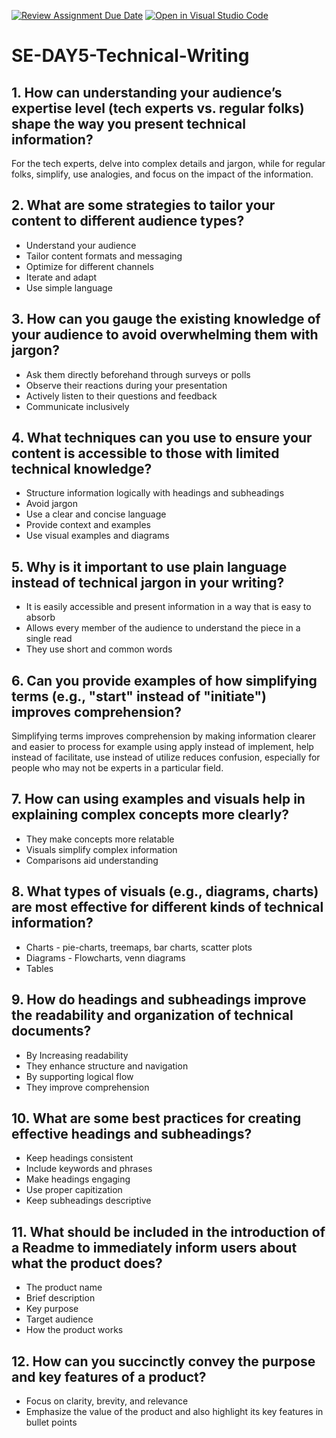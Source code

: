 [![Review Assignment Due Date](https://classroom.github.com/assets/deadline-readme-button-22041afd0340ce965d47ae6ef1cefeee28c7c493a6346c4f15d667ab976d596c.svg)](https://classroom.github.com/a/zsAR-pyY)
[![Open in Visual Studio Code](https://classroom.github.com/assets/open-in-vscode-2e0aaae1b6195c2367325f4f02e2d04e9abb55f0b24a779b69b11b9e10269abc.svg)](https://classroom.github.com/online_ide?assignment_repo_id=18753162&assignment_repo_type=AssignmentRepo)
# SE-DAY5-Technical-Writing
## 1. How can understanding your audience’s expertise level (tech experts vs. regular folks) shape the way you present technical information?
For the tech experts, delve into complex details and jargon, while for regular folks, simplify, use analogies, and focus on the impact of the information.
## 2. What are some strategies to tailor your content to different audience types?
- Understand your audience
- Tailor content formats and messaging
- Optimize for different channels
- Iterate and adapt
- Use simple language
## 3. How can you gauge the existing knowledge of your audience to avoid overwhelming them with jargon?
- Ask them directly beforehand through surveys or polls
- Observe their reactions during your presentation
- Actively listen to their questions and feedback
- Communicate inclusively
## 4. What techniques can you use to ensure your content is accessible to those with limited technical knowledge?
- Structure information logically with headings and subheadings
- Avoid jargon
- Use a clear and concise language
- Provide context and examples
- Use visual examples and diagrams
## 5. Why is it important to use plain language instead of technical jargon in your writing?
- It is easily accessible and present information in a way that is easy to absorb
- Allows every member of the audience to understand the piece in a single read
- They use short and common words
## 6. Can you provide examples of how simplifying terms (e.g., "start" instead of "initiate") improves comprehension?
Simplifying terms improves comprehension by making information clearer and easier to process for example using apply instead of implement, help instead of facilitate, use instead of utilize reduces confusion, especially for people who may not be experts in a particular field.
## 7. How can using examples and visuals help in explaining complex concepts more clearly?
- They make concepts more relatable
- Visuals simplify complex information
- Comparisons aid understanding
## 8. What types of visuals (e.g., diagrams, charts) are most effective for different kinds of technical information?
- Charts - pie-charts, treemaps, bar charts, scatter plots
- Diagrams -  Flowcharts, venn diagrams
- Tables
## 9. How do headings and subheadings improve the readability and organization of technical documents?
- By Increasing readability
- They enhance structure and navigation
- By supporting logical flow
- They improve comprehension
## 10. What are some best practices for creating effective headings and subheadings?
- Keep headings consistent
- Include keywords and phrases
- Make headings engaging
- Use proper capitization
- Keep subheadings descriptive
## 11. What should be included in the introduction of a Readme to immediately inform users about what the product does?
- The product name
- Brief description
- Key purpose
- Target audience
- How the product works
## 12. How can you succinctly convey the purpose and key features of a product?
- Focus on clarity, brevity, and relevance
- Emphasize the value of the product and also highlight its key features in bullet points


